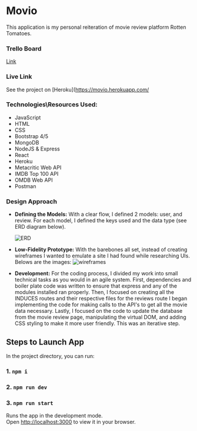 # Movio
This application is my personal reiteration of movie review platform Rotten Tomatoes.

### Trello Board
[Link](https://trello.com/b/qJGs7XM9/unit-3-project)

### Live Link
See the project on [Heroku](https://movio.herokuapp.com/

### Technologies\Resources Used:
* JavaScript
* HTML
* CSS
* Bootstrap 4/5
* MongoDB
* NodeJS & Express
* React
* Heroku
* Metacritic Web API
* IMDB Top 100 API
* OMDB Web API
* Postman

### Design Approach

* **Defining the Models:** With a clear flow, I defined 2 models: user,  and review. For each model, I defined the keys used and the data type (see ERD diagram below).

    ![ERD](https://i.imgur.com/gB76T6Y.png)
 
* **Low-Fidelity Prototype:** With the barebones all set, instead of creating wireframes I wanted to emulate a site I had found while researching UIs. Belows are the images:
![wireframes](https://i.imgur.com/4zDh767.png)

* **Development:** For the coding process, I divided my work into small technical tasks as you would in an agile system. First, dependencies and boiler plate code was written to ensure that express and any of the modules installed ran properly. Then, I focused on creating all the INDUCES routes and their respective files for the reviews route I began implementing the  code for making calls to the API's to get all the movie data necessary. Lastly, I focused on the code to update the database from the movie review page, manipulating the virtual DOM, and adding CSS styling to make it more user friendly. This was an iterative step.


## Steps to Launch App

In the project directory, you can run:

### 1.  `npm i`
### 2.  `npm run dev`
### 3.  `npm run start`
Runs the app in the development mode.\
Open [http://localhost:3000](http://localhost:3000) to view it in your browser.

